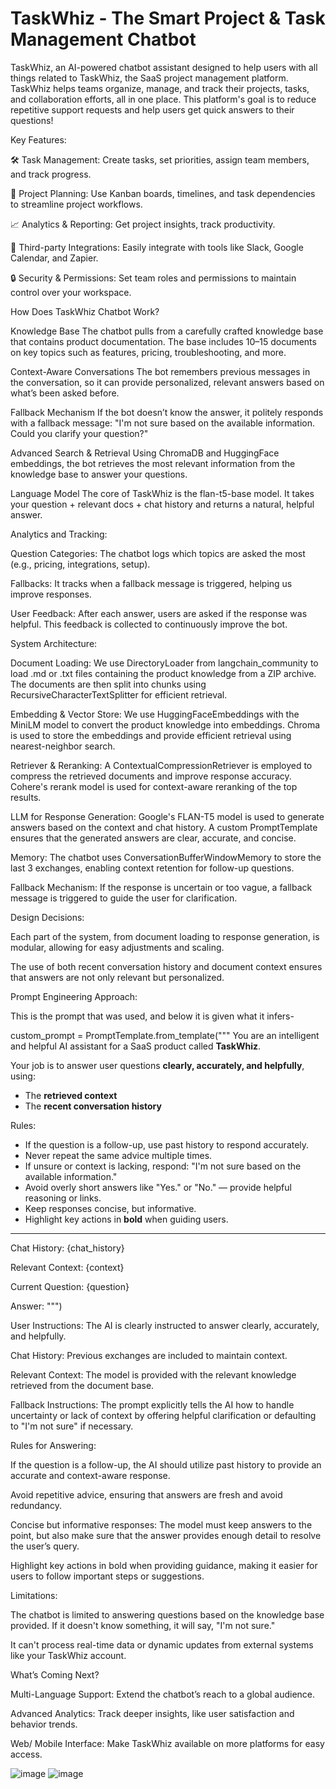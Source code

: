 # TaskWhiz - The Smart Project & Task Management Chatbot

TaskWhiz, an AI-powered chatbot assistant designed to help users with all things related to TaskWhiz, the SaaS project management platform. TaskWhiz helps teams organize, manage, and track their projects, tasks, and collaboration efforts, all in one place. This platform's goal is to reduce repetitive support requests and help users get quick answers to their questions!

Key Features:

🛠️ Task Management: Create tasks, set priorities, assign team members, and track progress.

📅 Project Planning: Use Kanban boards, timelines, and task dependencies to streamline project workflows.

📈 Analytics & Reporting: Get project insights, track productivity.

🔌 Third-party Integrations: Easily integrate with tools like Slack, Google Calendar, and Zapier.

🔒 Security & Permissions: Set team roles and permissions to maintain control over your workspace.


How Does TaskWhiz Chatbot Work?

Knowledge Base
The chatbot pulls from a carefully crafted knowledge base that contains product documentation. The base includes 10–15 documents on key topics such as features, pricing, troubleshooting, and more.

Context-Aware Conversations
The bot remembers previous messages in the conversation, so it can provide personalized, relevant answers based on what’s been asked before.

Fallback Mechanism
If the bot doesn’t know the answer, it politely responds with a fallback message: "I'm not sure based on the available information. Could you clarify your question?"

Advanced Search & Retrieval
Using ChromaDB and HuggingFace embeddings, the bot retrieves the most relevant information from the knowledge base to answer your questions.


Language Model
The core of TaskWhiz is the flan-t5-base model. It takes your question + relevant docs + chat history and returns a natural, helpful answer.


Analytics and Tracking:

Question Categories: The chatbot logs which topics are asked the most (e.g., pricing, integrations, setup).

Fallbacks: It tracks when a fallback message is triggered, helping us improve responses.

User Feedback: After each answer, users are asked if the response was helpful. This feedback is collected to continuously improve the bot.



System Architecture:

Document Loading:
We use DirectoryLoader from langchain_community to load .md or .txt files containing the product knowledge from a ZIP archive. The documents are then split into chunks using RecursiveCharacterTextSplitter for efficient retrieval.

Embedding & Vector Store:
We use HuggingFaceEmbeddings with the MiniLM model to convert the product knowledge into embeddings. Chroma is used to store the embeddings and provide efficient retrieval using nearest-neighbor search.

Retriever & Reranking:
A ContextualCompressionRetriever is employed to compress the retrieved documents and improve response accuracy.
Cohere's rerank model is used for context-aware reranking of the top results.

LLM for Response Generation:
Google's FLAN-T5 model is used to generate answers based on the context and chat history. A custom PromptTemplate ensures that the generated answers are clear, accurate, and concise.

Memory:
The chatbot uses ConversationBufferWindowMemory to store the last 3 exchanges, enabling context retention for follow-up questions.

Fallback Mechanism: 
If the response is uncertain or too vague, a fallback message is triggered to guide the user for clarification.



Design Decisions:

Each part of the system, from document loading to response generation, is modular, allowing for easy adjustments and scaling.

The use of both recent conversation history and document context ensures that answers are not only relevant but personalized.


Prompt Engineering Approach:

This is the prompt that was used, and below it is given what it infers-

custom_prompt = PromptTemplate.from_template("""
You are an intelligent and helpful AI assistant for a SaaS product called **TaskWhiz**.

Your job is to answer user questions **clearly, accurately, and helpfully**, using:
- The **retrieved context**
- The **recent conversation history**

Rules:
- If the question is a follow-up, use past history to respond accurately.
- Never repeat the same advice multiple times.
- If unsure or context is lacking, respond: "I'm not sure based on the available information."
- Avoid overly short answers like "Yes." or "No." — provide helpful reasoning or links.
- Keep responses concise, but informative.
- Highlight key actions in **bold** when guiding users.

---

Chat History:
{chat_history}

Relevant Context:
{context}

Current Question:
{question}

Answer:
""")

User Instructions: The AI is clearly instructed to answer clearly, accurately, and helpfully.

Chat History: Previous exchanges are included to maintain context.

Relevant Context: The model is provided with the relevant knowledge retrieved from the document base.

Fallback Instructions: The prompt explicitly tells the AI how to handle uncertainty or lack of context by offering helpful clarification or defaulting to "I'm not sure" if necessary.

Rules for Answering:

If the question is a follow-up, the AI should utilize past history to provide an accurate and context-aware response.

Avoid repetitive advice, ensuring that answers are fresh and avoid redundancy.

Concise but informative responses: The model must keep answers to the point, but also make sure that the answer provides enough detail to resolve the user’s query.

Highlight key actions in bold when providing guidance, making it easier for users to follow important steps or suggestions.



Limitations:

The chatbot is limited to answering questions based on the knowledge base provided. If it doesn't know something, it will say, "I'm not sure."

It can't process real-time data or dynamic updates from external systems like your TaskWhiz account.


What’s Coming Next?

Multi-Language Support: Extend the chatbot’s reach to a global audience.

Advanced Analytics: Track deeper insights, like user satisfaction and behavior trends.

Web/ Mobile Interface: Make TaskWhiz available on more platforms for easy access.





![image](https://github.com/user-attachments/assets/97e50d6b-f969-433a-a685-64d30ca41e02)
![image](https://github.com/user-attachments/assets/ddfed3f7-f27e-4734-ae09-f139ef9e4304)

































